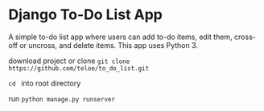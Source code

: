 # Django To-Do List App

A simple to-do list app where users can add to-do items, edit them, cross-off or uncross, and delete items. This app uses Python 3.

download project or clone ```git clone https://github.com/teloe/to_do_list.git```

```cd ``` into root directory

run  ```python manage.py runserver```